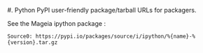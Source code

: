 #. Python PyPI user-friendly package/tarball URLs for packagers.

See the Mageia ipython package :

```
Source0: https://pypi.io/packages/source/i/ipython/%{name}-%{version}.tar.gz
```
